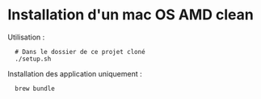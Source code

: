 # Installation d'un mac OS AMD clean

Utilisation :
```
  # Dans le dossier de ce projet cloné
  ./setup.sh
```

Installation des application uniquement :

```
  brew bundle
```

